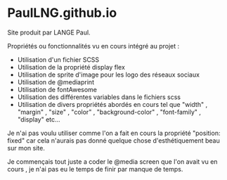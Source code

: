 # PaulLNG.github.io

Site produit par LANGE Paul.


Propriétés ou fonctionnalités vu en cours intégré au projet : 

- Utilisation d'un fichier SCSS
- Utilisation de la propriété display flex
- Utilisation de sprite d'image pour les logo des réseaux sociaux 
- Utilisation de @mediaprint
- Utilisation de fontAwesome 
- Utilisation des différentes variables dans le fichiers scss
- Utilisation de divers propriétés abordés en cours tel que "width" , "margin" , "size" , "color" , "background-color" , "font-family" , "display" etc...

Je n'ai pas voulu utiliser comme l'on a fait en cours la propriété "position: fixed" car cela n'aurais pas donné quelque chose d'esthétiquement beau sur mon site. 

Je commençais tout juste a coder le @media screen que l'on avait vu en cours , je n'ai pas eu le temps de finir par manque de temps. 

